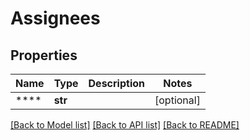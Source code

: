 # Assignees

## Properties
Name | Type | Description | Notes
------------ | ------------- | ------------- | -------------
**** | **str** |  | [optional] 

[[Back to Model list]](../README.md#documentation-for-models) [[Back to API list]](../README.md#documentation-for-api-endpoints) [[Back to README]](../README.md)

